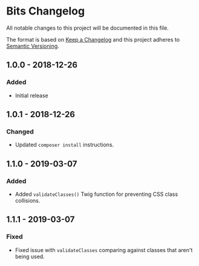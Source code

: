 # Bits Changelog

All notable changes to this project will be documented in this file.

The format is based on [Keep a Changelog](http://keepachangelog.com/) and this project adheres to [Semantic Versioning](http://semver.org/).

## 1.0.0 - 2018-12-26
### Added
- Initial release

## 1.0.1 - 2018-12-26
### Changed
- Updated `composer install` instructions.

## 1.1.0 - 2019-03-07
### Added
- Added `validateClasses()` Twig function for preventing CSS class collisions.

## 1.1.1 - 2019-03-07
### Fixed
- Fixed issue with `validateClasses` comparing against classes that aren't being used.

